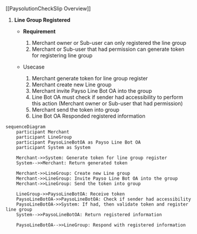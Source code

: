 [[PaysolutionCheckSlip Overview]]
1. **Line Group Registered**
	- **Requirement**
		1. Merchant owner or Sub-user can only registered the line group
		2. Merchant or Sub-user that had permission can generate token for registering line group

	- Usecase
		1. Merchant generate token for line group register
		2. Merchant create new Line group
		3. Merchant invite Payso Line Bot OA into the group
		4. Line Bot OA must check if sender had accessibility to perform this action (Merchant owner or Sub-user that had permission)
		5. Merchant send the token into group
		6. Line Bot OA Responded registered information

```merm
sequenceDiagram
    participant Merchant
    participant LineGroup
    participant PaysoLineBotOA as Payso Line Bot OA
    participant System as System

    Merchant->>System: Generate token for line group register
    System-->>Merchant: Return generated token

    Merchant->>LineGroup: Create new Line group
    Merchant->>LineGroup: Invite Payso Line Bot OA into the group
    Merchant->>LineGroup: Send the token into group

    LineGroup->>PaysoLineBotOA: Receive token
    PaysoLineBotOA->>PaysoLineBotOA: Check if sender had accessibility
    PaysoLineBotOA->>System: If had, then validate token and register line group
    System-->>PaysoLineBotOA: Return registered information

    PaysoLineBotOA-->>LineGroup: Respond with registered information
```

